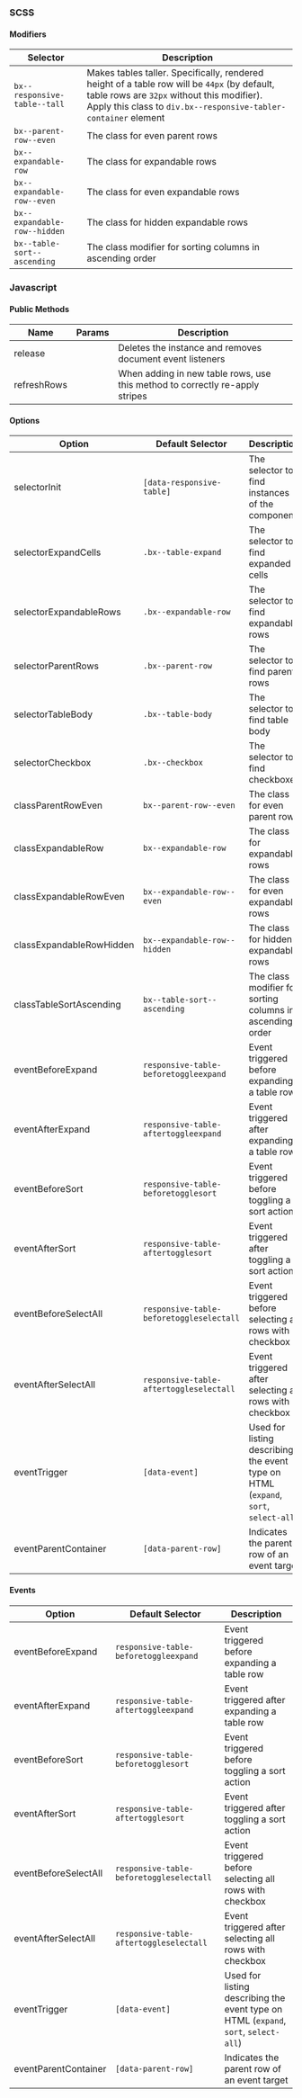 ### SCSS

#### Modifiers

| Selector                     | Description                                                                                                                                                                                                   |
|------------------------------|---------------------------------------------------------------------------------------------------------------------------------------------------------------------------------------------------------------|
| `bx--responsive-table--tall` | Makes tables taller. Specifically, rendered height of a table row will be `44px` (by default, table rows are `32px` without this modifier). Apply this class to `div.bx--responsive-tabler-container` element |
| `bx--parent-row--even`       | The class for even parent rows                                                                                                                                                                                |
| `bx--expandable-row`         | The class for expandable rows                                                                                                                                                                                 |
| `bx--expandable-row--even`   | The class for even expandable rows                                                                                                                                                                            |
| `bx--expandable-row--hidden` | The class for hidden expandable rows                                                                                                                                                                          |
| `bx--table-sort--ascending`  | The class modifier for sorting columns in ascending order                                                                                                                                                     |

### Javascript

#### Public Methods

| Name        | Params | Description                                                                       |
|-------------|--------|-----------------------------------------------------------------------------------|
| release     |        | Deletes the instance and removes document event listeners                         |
| refreshRows |        | When adding in new table rows, use this method to correctly re-apply stripes      |


#### Options

| Option                   | Default Selector                         | Description                                                                         |
|--------------------------|------------------------------------------|-------------------------------------------------------------------------------------|
| selectorInit             | `[data-responsive-table]`                | The selector to find instances of the component                                     |
| selectorExpandCells      | `.bx--table-expand`                      | The selector to find expanded cells                                                 |
| selectorExpandableRows   | `.bx--expandable-row`                    | The selector to find expandable rows                                                |
| selectorParentRows       | `.bx--parent-row`                        | The selector to find parent rows                                                    |
| selectorTableBody        | `.bx--table-body`                        | The selector to find table body                                                     |
| selectorCheckbox         | `.bx--checkbox`                          | The selector to find checkboxes                                                     |
| classParentRowEven       | `bx--parent-row--even`                   | The class for even parent rows                                                      |
| classExpandableRow       | `bx--expandable-row`                     | The class for expandable rows                                                       |
| classExpandableRowEven   | `bx--expandable-row--even`               | The class for even expandable rows                                                  |
| classExpandableRowHidden | `bx--expandable-row--hidden`             | The class for hidden expandable rows                                                |
| classTableSortAscending  | `bx--table-sort--ascending`              | The class modifier for sorting columns in ascending order                           |
| eventBeforeExpand        | `responsive-table-beforetoggleexpand`    | Event triggered before expanding a table row                                        |
| eventAfterExpand         | `responsive-table-aftertoggleexpand`     | Event triggered after expanding a table row                                         |
| eventBeforeSort          | `responsive-table-beforetogglesort`      | Event triggered before toggling a sort action                                       |
| eventAfterSort           | `responsive-table-aftertogglesort`       | Event triggered after toggling a sort action                                        |
| eventBeforeSelectAll     | `responsive-table-beforetoggleselectall` | Event triggered before selecting all rows with checkbox                             |
| eventAfterSelectAll      | `responsive-table-aftertoggleselectall`  | Event triggered after selecting all rows with checkbox                              |
| eventTrigger             | `[data-event]`                           | Used for listing describing the event type on HTML (`expand`, `sort`, `select-all`) |
| eventParentContainer     | `[data-parent-row]`                      | Indicates the parent row of an event target                                         |

#### Events

| Option               | Default Selector                         | Description                                                                         |
|----------------------|------------------------------------------|-------------------------------------------------------------------------------------|
| eventBeforeExpand    | `responsive-table-beforetoggleexpand`    | Event triggered before expanding a table row                                        |
| eventAfterExpand     | `responsive-table-aftertoggleexpand`     | Event triggered after expanding a table row                                         |
| eventBeforeSort      | `responsive-table-beforetogglesort`      | Event triggered before toggling a sort action                                       |
| eventAfterSort       | `responsive-table-aftertogglesort`       | Event triggered after toggling a sort action                                        |
| eventBeforeSelectAll | `responsive-table-beforetoggleselectall` | Event triggered before selecting all rows with checkbox                             |
| eventAfterSelectAll  | `responsive-table-aftertoggleselectall`  | Event triggered after selecting all rows with checkbox                              |
| eventTrigger         | `[data-event]`                           | Used for listing describing the event type on HTML (`expand`, `sort`, `select-all`) |
| eventParentContainer | `[data-parent-row]`                      | Indicates the parent row of an event target                                         |
